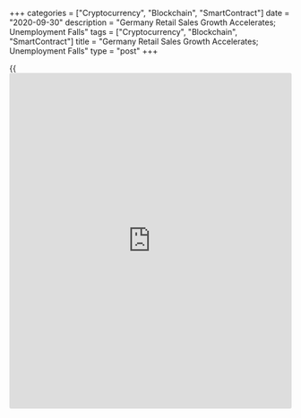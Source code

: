 +++
categories = ["Cryptocurrency", "Blockchain", "SmartContract"]
date = "2020-09-30"
description = "Germany Retail Sales Growth Accelerates; Unemployment Falls"
tags = ["Cryptocurrency", "Blockchain", "SmartContract"]
title = "Germany Retail Sales Growth Accelerates; Unemployment Falls"
type = "post"
+++

{{<iframe id="large-banner" src="https://www.bounty.group/#slide=2.0" width="100%" height="600" scrolling="no" style="border: 0px solid rgb(216, 221, 230); border-radius: 3px;">}}

Germany's retail sales growth accelerated in August and unemployment
declined in September signaling signs of recovery from the
[coronavirus][1] driven downturn, official data revealed Wednesday.

Data from Destatis showed that retail sales advanced by real 3.1 percent
month-on-month, reversing a 0.2 percent fall in July and much faster
than economists' forecast of 0.4 percent rise.

On a yearly basis, retail sales growth moderated to 3.7 percent from 5
percent in the previous month. Sales were expected to advance 4.2
percent.

Food, beverages and tobacco grew 2.6 percent and non-food product sales
climbed 4.5 percent.

In comparison to February, the month before the outbreak of Covid-19 in
Germany, the turnover was 5.8 percent higher, data showed.

Another report showed that import prices continued to fall in August
though the pace of decline slowed further. Import prices decreased 4
percent annually, following a 4.6 percent decrease in July. Economists
had forecast a decrease of 4.1 percent.

Excluding crude oil and mineral oil products, import prices decreased by
2.0 percent compared with last year.

On a monthly basis, import price inflation slowed to 0.1 percent from
0.3 percent in July. The expected rate was 0.2 percent.

At the same time, export prices logged a steady annual fall of 1.1
percent in August. On month, export prices decreased 0.1 percent.

Data from the Federal Labor Agency showed that the number of people out
of work decreased 8,000 in September from the last month, which was in
line with expectations. Unemployment had decreased 9,000 in August.

The jobless rate fell marginally to a seasonally adjusted 6.3 percent,
while the rate was forecast to remain unchanged at 6.4 percent.

Unemployment increased at the usual rate in August; as in July, but no
additional increase was caused by the corona crisis, Federal Employment
Agency CEO Detlef Scheele said. However, the effects of the pandemic on
the labor market are still clearly visible.

According to labor force survey, the unemployment rate remained
unchanged at 4.4 percent in August. Results of the labour force survey
showed that 2.02 million people were unemployed in August. That was an
increase of 35,000, or 2 percent compared with July.

For comments and feedback [contact](https://www.playgroundfx.com/contact/): editorial@rtt[news](https://www.letsplayfx.com/blog/forex-news-website/).com

[Economic News][2]

 **What parts of the world are seeing the best (and worst) economic
performances lately? Click[here][3] to check out our [Econ Scorecard][3]
and find out! See up-to-the-moment [ranking](https://www.playgroundfx.com/blog/crypto-exchange-ranking/)s for the best and worst
performers in [GDP][4], [unemployment rate][5], [inflation][6] and much
more.**

   1. www.rtt[news](https://www.letsplayfx.com/blog/forex-news-website/).com/list/coronavirus.aspx
   2. www.rtt[news](https://www.letsplayfx.com/blog/forex-news-website/).com/Content/EconomicNews.aspx
   3. www.rtt[news](https://www.letsplayfx.com/blog/forex-news-website/).com/economic-scorecard/world-rank/industrial-production/highest-performance.aspx
   4. www.rtt[news](https://www.letsplayfx.com/blog/forex-news-website/).com/economic-scorecard/world-rank/GDP/highest-performance.aspx
   5. www.rtt[news](https://www.letsplayfx.com/blog/forex-news-website/).com/economic-scorecard/world-rank/unemployment-rate/lowest-performance.aspx
   6. www.rtt[news](https://www.letsplayfx.com/blog/forex-news-website/).com/economic-scorecard/world-rank/CPI/highest-performance.aspx